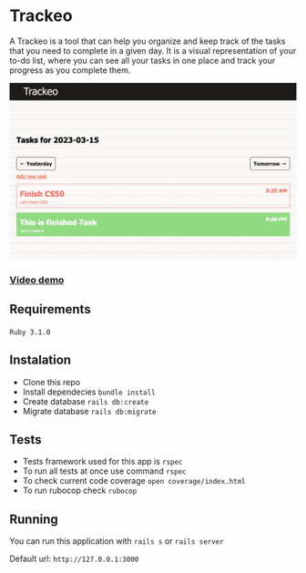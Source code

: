 # Trackeo

A Trackeo is a tool that can help you organize and keep track of the tasks that you need to complete in a given day. It is a visual representation of your to-do list, where you can see all your tasks in one place and track your progress as you complete them.

<p align="center">
  <img src="preview.png" />
</p>

### [Video demo](https://www.youtube.com/watch?v=pKVRD0kWtTA)

## Requirements
`Ruby 3.1.0`

## Instalation
- Clone this repo
- Install dependecies `bundle install`
- Create database `rails db:create`
- Migrate database `rails db:migrate`

## Tests

- Tests framework used for this app is `rspec`
- To run all tests at once use command `rspec`
- To check current code coverage `open coverage/index.html`
- To run rubocop check `rubocop`


## Running

You can run this application with `rails s` or `rails server`

Default url: `http://127.0.0.1:3000`
